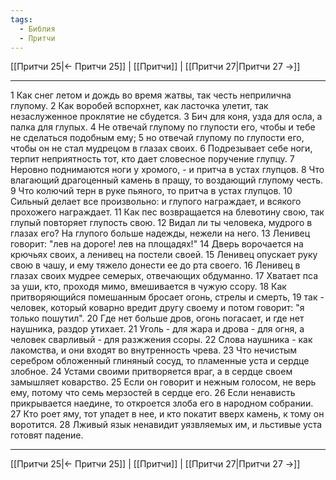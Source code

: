 ```yaml
---
tags:
  - Библия
  - Притчи
---
```

[[Притчи 25|← Притчи 25]] | [[Притчи]] | [[Притчи 27|Притчи 27 →]]

---
1 Как снег летом и дождь во время жатвы, так честь неприлична глупому.
2 Как воробей вспорхнет, как ласточка улетит, так незаслуженное проклятие не сбудется.
3 Бич для коня, узда для осла, а палка для глупых.
4 Не отвечай глупому по глупости его, чтобы и тебе не сделаться подобным ему;
5 но отвечай глупому по глупости его, чтобы он не стал мудрецом в глазах своих.
6 Подрезывает себе ноги, терпит неприятность тот, кто дает словесное поручение глупцу.
7 Неровно поднимаются ноги у хромого, - и притча в устах глупцов.
8 Что влагающий драгоценный камень в пращу, то воздающий глупому честь.
9 Что колючий терн в руке пьяного, то притча в устах глупцов.
10 Сильный делает все произвольно: и глупого награждает, и всякого прохожего награждает.
11 Как пес возвращается на блевотину свою, так глупый повторяет глупость свою.
12 Видал ли ты человека, мудрого в глазах его? На глупого больше надежды, нежели на него.
13 Ленивец говорит: "лев на дороге! лев на площадях!"
14 Дверь ворочается на крючьях своих, а ленивец на постели своей.
15 Ленивец опускает руку свою в чашу, и ему тяжело донести ее до рта своего.
16 Ленивец в глазах своих мудрее семерых, отвечающих обдуманно.
17 Хватает пса за уши, кто, проходя мимо, вмешивается в чужую ссору.
18 Как притворяющийся помешанным бросает огонь, стрелы и смерть,
19 так - человек, который коварно вредит другу своему и потом говорит: "я только пошутил".
20 Где нет больше дров, огонь погасает, и где нет наушника, раздор утихает.
21 Уголь - для жара и дрова - для огня, а человек сварливый - для разжжения ссоры.
22 Слова наушника - как лакомства, и они входят во внутренность чрева.
23 Что нечистым серебром обложенный глиняный сосуд, то пламенные уста и сердце злобное.
24 Устами своими притворяется враг, а в сердце своем замышляет коварство.
25 Если он говорит и нежным голосом, не верь ему, потому что семь мерзостей в сердце его.
26 Если ненависть прикрывается наедине, то откроется злоба его в народном собрании.
27 Кто роет яму, тот упадет в нее, и кто покатит вверх камень, к тому он воротится.
28 Лживый язык ненавидит уязвляемых им, и льстивые уста готовят падение.

---
[[Притчи 25|← Притчи 25]] | [[Притчи]] | [[Притчи 27|Притчи 27 →]]